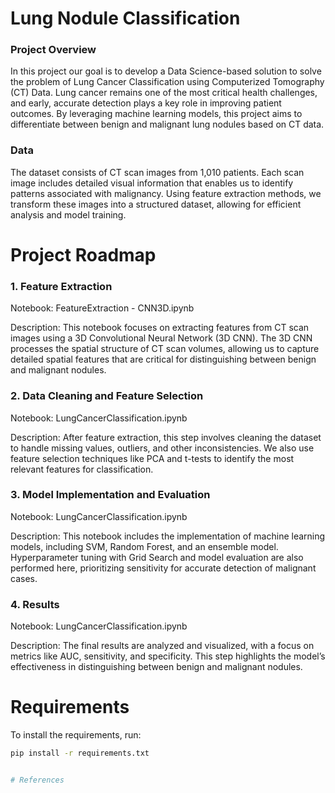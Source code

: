 # Lung Nodule Classification 
### Project Overview
In this project our goal is to develop a Data Science-based solution to solve the problem of Lung Cancer Classification using Computerized Tomography (CT) Data. Lung cancer remains one of the most critical health challenges, and early, accurate detection plays a key role in improving patient outcomes. By leveraging machine learning models, this project aims to differentiate between benign and malignant lung nodules based on CT data.

### Data
The dataset consists of CT scan images from 1,010 patients. Each scan image includes detailed visual information that enables us to identify patterns associated with malignancy. Using feature extraction methods, we transform these images into a structured dataset, allowing for efficient analysis and model training.

# Project Roadmap
### 1. Feature Extraction
Notebook: FeatureExtraction - CNN3D.ipynb

Description: This notebook focuses on extracting features from CT scan images using a 3D Convolutional Neural Network (3D CNN). The 3D CNN processes the spatial structure of CT scan volumes, allowing us to capture detailed spatial features that are critical for distinguishing between benign and malignant nodules.

### 2. Data Cleaning and Feature Selection
Notebook: LungCancerClassification.ipynb

Description: After feature extraction, this step involves cleaning the dataset to handle missing values, outliers, and other inconsistencies. We also use feature selection techniques like PCA and t-tests to identify the most relevant features for classification.

### 3. Model Implementation and Evaluation
Notebook: LungCancerClassification.ipynb

Description: This notebook includes the implementation of machine learning models, including SVM, Random Forest, and an ensemble model. Hyperparameter tuning with Grid Search and model evaluation are also performed here, prioritizing sensitivity for accurate detection of malignant cases.

### 4. Results
Notebook: LungCancerClassification.ipynb

Description: The final results are analyzed and visualized, with a focus on metrics like AUC, sensitivity, and specificity. This step highlights the model’s effectiveness in distinguishing between benign and malignant nodules.

# Requirements

To install the requirements, run:

```bash
pip install -r requirements.txt


# References



